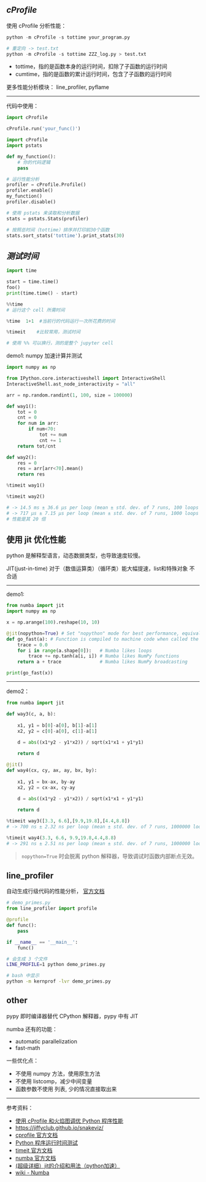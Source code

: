 

## _cProfile_

使用 cProfile 分析性能：

```python
python -m cProfile -s tottime your_program.py

# 重定向 -> test.txt
python -m cProfile -s tottime ZZZ_log.py > test.txt
```

- tottime，指的是函数本身的运行时间，扣除了子函数的运行时间
- cumtime，指的是函数的累计运行时间，包含了子函数的运行时间

更多性能分析模块： line_profiler, pyflame

-----------


代码中使用：

```python
import cProfile

cProfile.run('your_func()')
```

```python
import cProfile
import pstats

def my_function():
    # 你的代码逻辑
    pass

# 运行性能分析
profiler = cProfile.Profile()
profiler.enable()
my_function()
profiler.disable()

# 使用 pstats 来读取和分析数据
stats = pstats.Stats(profiler)

# 按照总时间（tottime）排序并打印前30个函数
stats.sort_stats('tottime').print_stats(30)
```







## _测试时间_

```python
import time

start = time.time()
foo()
print(time.time() - start)
```

```python
%%time
# 运行这个 cell 所需时间
```

```python
%time  1+1  #当前行的代码运行一次所花费的时间

%timeit    #比较常用，测试时间

# 使用 %% 可以换行，测的是整个 jupyter cell
```



demo1: numpy 加速计算并测试

```python
import numpy as np

from IPython.core.interactiveshell import InteractiveShell
InteractiveShell.ast_node_interactivity = "all"

arr = np.random.randint(1, 100, size = 100000)

def way1():
    tot = 0
    cnt = 0
    for num in arr:
        if num<70:
            tot += num
            cnt += 1
    return tot/cnt

def way2():
    res = 0
    res = arr[arr<70].mean()
    return res

%timeit way1()

%timeit way2()

# -> 14.5 ms ± 36.6 µs per loop (mean ± std. dev. of 7 runs, 100 loops each)
# -> 717 µs ± 7.15 µs per loop (mean ± std. dev. of 7 runs, 1000 loops each)
# 性能是其 20 倍
```

## 使用 jit 优化性能

python 是解释型语言，动态数据类型，也导致速度较慢。

JIT(just-in-time) 对于（数值运算类）（循环类）能大幅提速，list和特殊对象 不合适



-----------

demo1:

```python
from numba import jit
import numpy as np

x = np.arange(100).reshape(10, 10)

@jit(nopython=True) # Set "nopython" mode for best performance, equivalent to @njit
def go_fast(a): # Function is compiled to machine code when called the first time
    trace = 0.0
    for i in range(a.shape[0]):   # Numba likes loops
        trace += np.tanh(a[i, i]) # Numba likes NumPy functions
    return a + trace              # Numba likes NumPy broadcasting

print(go_fast(x))
```


-----


demo2：

```python
from numba import jit

def way3(c, a, b):
    
    x1, y1 = b[0]-a[0], b[1]-a[1]
    x2, y2 = c[0]-a[0], c[1]-a[1]
    
    d = abs((x1*y2 - y1*x2)) / sqrt(x1*x1 + y1*y1)

    return d

@jit()
def way4(cx, cy, ax, ay, bx, by):
    
    x1, y1 = bx-ax, by-ay
    x2, y2 = cx-ax, cy-ay
    
    d = abs((x1*y2 - y1*x2)) / sqrt(x1*x1 + y1*y1)

    return d

%timeit way3([3.3, 6.6],[9.9,19.8],[4.4,8.8]) 
# -> 700 ns ± 2.32 ns per loop (mean ± std. dev. of 7 runs, 1000000 loops each)

%timeit way4(3.3, 6.6, 9.9,19.8,4.4,8.8)
# -> 291 ns ± 2.51 ns per loop (mean ± std. dev. of 7 runs, 1000000 loops each)
```

> `nopython=True` 时会脱离 python 解释器，导致调试时函数内部断点无效。

## line_profiler

自动生成行级代码的性能分析， [官方文档](https://kernprof.readthedocs.io/en/latest/)


```python
# demo_primes.py
from line_profiler import profile

@profile
def func():
    pass

if __name__ == '__main__':
    func()
```


```bash
# 会生成 3 个文件
LINE_PROFILE=1 python demo_primes.py

# bash 中显示
python -m kernprof -lvr demo_primes.py
```



## other 

pypy 即时编译器替代 CPython 解释器，pypy 中有 JIT


numba  还有的功能：
- automatic parallelization
- fast-math


一些优化点：
- 不使用 numpy 方法，使用原生方法
- 不使用 listcomp，减少中间变量
- 函数参数不使用 列表, 少的情况直接取出来


-----------

参考资料：
- [使用 cProfile 和火焰图调优 Python 程序性能](https://zhuanlan.zhihu.com/p/53760922)
- https://jiffyclub.github.io/snakeviz/
- [cprofile 官方文档](https://docs.python.org/zh-cn/3/library/profile.html)
- [Python 程序运行时间测试](https://juejin.cn/post/7028597865547038728)
- [timeit 官方文档](https://docs.python.org/zh-cn/3/library/timeit.html)
- [numba 官方文档](https://numba.pydata.org/)
- [(超级详细）jit的介绍和用法（python加速）](https://blog.csdn.net/qq_43391414/article/details/123248978)
- [wiki - Numba](https://zh.wikipedia.org/wiki/Numba)

